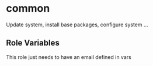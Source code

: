 common
=========

Update system, install base packages, configure system ...

Role Variables
--------------

This role just needs to have an email defined in vars 


